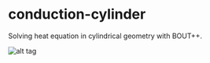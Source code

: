 # conduction-cylinder
  Solving heat equation in cylindrical geometry with BOUT++.

![alt tag](https://github.com/AlxMar/conduction-cylinder/blob/master/tempBR00007.png)
